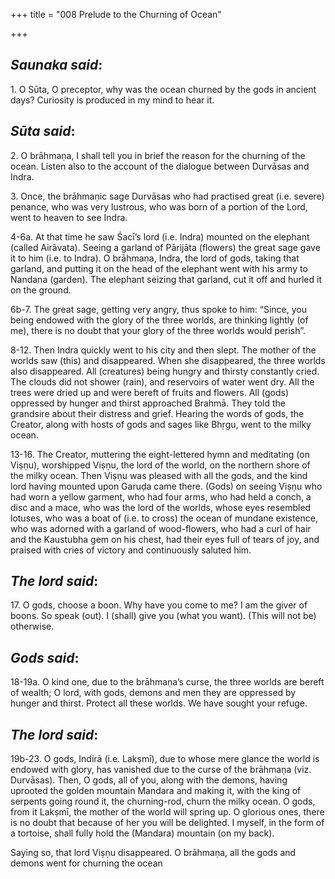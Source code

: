 +++
title = "008 Prelude to the Churning of Ocean"

+++
 

## *Saunaka said*:

1\. O Sūta, O preceptor, why was the ocean churned by the gods in ancient days? Curiosity is produced in my mind to hear it.

## *Sūta said*:

2\. O brāhmaṇa, I shall tell you in brief the reason for the churning of the ocean. Listen also to the account of the dialogue between Durvāsas and Indra.

3\. Once, the brāhmaṇic sage Durvāsas who had practised great (i.e. severe) penance, who was very lustrous, who was born of a portion of the Lord, went to heaven to see Indra.

4-6a. At that time he saw Śacī’s lord (i.e. Indra) mounted on the elephant (called Airāvata). Seeing a garland of Pārijāta (flowers) the great sage gave it to him (i.e. to Indra). O brāhmaṇa, Indra, the lord of gods, taking that garland, and putting it on the head of the elephant went with his army to Nandana (garden). The elephant seizing that garland, cut it off and hurled it on the ground.

6b-7. The great sage, getting very angry, thus spoke to him: “Since, you being endowed with the glory of the three worlds, are thinking lightly (of me), there is no doubt that your glory of the three worlds would perish”.

8-12. Then Indra quickly went to his city and then slept. The mother of the worlds saw (this) and disappeared. When she disappeared, the three worlds also disappeared. All (creatures) being hungry and thirsty constantly cried. The clouds did not shower (rain), and reservoirs of water went dry. All the trees were dried up and were bereft of fruits and flowers. All (gods) oppressed by hunger and thirst approached Brahmā. They told the grandsire about their distress and grief. Hearing the words of gods, the Creator, along with hosts of gods and sages like Bhṛgu, went to the milky ocean.

13-16. The Creator, muttering the eight-lettered hymn and meditating (on Viṣṇu), worshipped Viṣṇu, the lord of the world, on the northern shore of the milky ocean. Then Viṣṇu was pleased with all the gods, and the kind lord having mounted upon Garuḍa came there. (Gods) on seeing Viṣṇu who had worn a yellow garment, who had four arms, who had held a conch, a disc and a mace, who was the lord of the worlds, whose eyes resembled lotuses, who was a boat of (i.e. to cross) the ocean of mundane existence, who was adorned with a garland of wood-flowers, who had a curl of hair and the Kaustubha gem on his chest, had their eyes full of tears of joy, and praised with cries of victory and continuously saluted him.

## *The* *lord said*:

17\. O gods, choose a boon. Why have you come to me? I am the giver of boons. So speak (out). I (shall) give you (what you want). (This will not be) otherwise.

## *Gods said*:

18-19a. O kind one, due to the brāhmaṇa’s curse, the three worlds are bereft of wealth; O lord, with gods, demons and men they are oppressed by hunger and thirst. Protect all these worlds. We have sought your refuge.

## *The lord said*:

19b-23. O gods, Indirā (i.e. Lakṣmī), due to whose mere glance the world is endowed with glory, has vanished due to the curse of the brāhmaṇa (viz. Durvāsas). Then, O gods, all of you, along with the demons, having uprooted the golden mountain Mandara and making it, with the king of serpents going round it, the churning-rod, churn the milky ocean. O gods, from it Lakṣmī, the mother of the world will spring up. O glorious ones, there is no doubt that because of her you will be delighted. I myself, in the form of a tortoise, shall fully hold the (Mandara) mountain (on my back).

Saying so, that lord Viṣṇu disappeared. O brāhmaṇa, all the gods and demons went for churning the ocean



